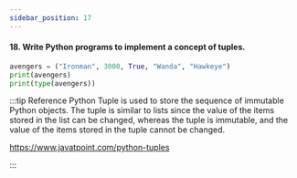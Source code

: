 ```yaml
---
sidebar_position: 17
---
```


#### 18. Write Python programs to implement a concept of tuples.

```python
avengers = ("Ironman", 3000, True, "Wanda", "Hawkeye")
print(avengers)
print(type(avengers))
```

:::tip Reference
Python Tuple is used to store the sequence of immutable Python objects. The tuple is similar to lists since the value of the items stored in the list can be changed, whereas the tuple is immutable, and the value of the items stored in the tuple cannot be changed.

https://www.javatpoint.com/python-tuples

:::
